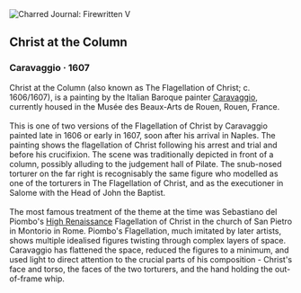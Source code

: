 <div class="artwork-of-the-day">
  <div class="container">
    <div class="img-wrapper">
      <img
        src="https://uploads5.wikiart.org/images/caravaggio/christ-at-the-column(1).jpg!Large.jpg"
        alt="Charred Journal: Firewritten V" />
    </div>
    <div class="artwork-detail">
      <div class="artwork-origin"> 
        <h2 class="artwork-name">Christ at the Column</h2>
        <h3 class="artist">
          Caravaggio
                    ·  1607
        </h3>
      </div>
      <p class="description">
        <span class="artwork-description-text ng-binding" ng-bind-html="viewModel.ArtworkOfTheDay.Description | unsafe">Christ at the Column (also known as The Flagellation of Christ; c. 1606/1607), is a painting by the Italian Baroque painter <a target="_blank" href="/en/caravaggio">Caravaggio</a>, currently housed in the Musée des Beaux-Arts de Rouen, Rouen, France.
<br>
<br>This is one of two versions of the Flagellation of Christ by Caravaggio painted late in 1606 or early in 1607, soon after his arrival in Naples. The painting shows the flagellation of Christ following his arrest and trial and before his crucifixion. The scene was traditionally depicted in front of a column, possibly alluding to the judgement hall of Pilate. The snub-nosed torturer on the far right is recognisably the same figure who modelled as one of the torturers in The Flagellation of Christ, and as the executioner in Salome with the Head of John the Baptist.
<br>
<br>The most famous treatment of the theme at the time was Sebastiano del Piombo's <a target="_blank" href="/en/artists-by-art-movement/high-renaissance">High Renaissance</a> Flagellation of Christ in the church of San Pietro in Montorio in Rome. Piombo's Flagellation, much imitated by later artists, shows multiple idealised figures twisting through complex layers of space. Caravaggio has flattened the space, reduced the figures to a minimum, and used light to direct attention to the crucial parts of his composition - Christ's face and torso, the faces of the two torturers, and the hand holding the out-of-frame whip.</span>
                        <div class="text-shadow-container" ng-show="showShadow" style=""></div>
      </p>
    </div>
  </div>

</div>

